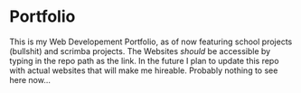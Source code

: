 # Portfolio
This is my Web Developement Portfolio, as of now featuring school projects (bullshit) and scrimba projects. The Websites *should* be accessible by typing in the repo path as the link. In the future I plan to update this repo with actual websites that will make me hireable. Probably nothing to see here now...
